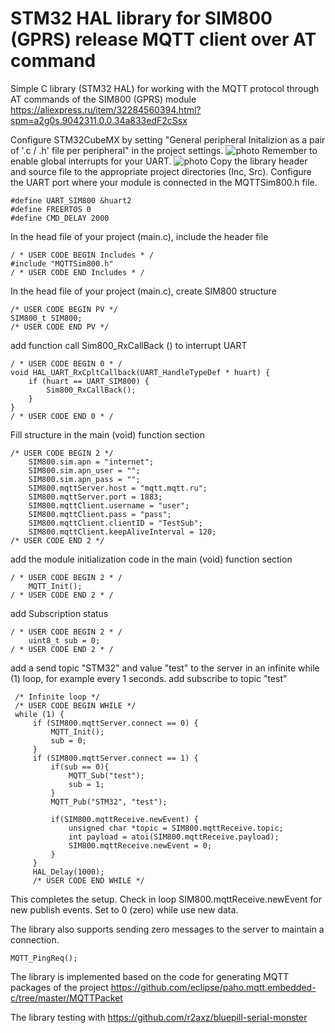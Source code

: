 # STM32 HAL library for SIM800 (GPRS) release MQTT client  over AT command

Simple C library (STM32 HAL) for working with the MQTT protocol through AT commands of the SIM800 (GPRS) module
https://aliexpress.ru/item/32284560394.html?spm=a2g0s.9042311.0.0.34a833edF2cSsx

Configure STM32CubeMX by setting "General peripheral Initalizion as a pair of '.c / .h' file per peripheral" in the project settings.
![photo](https://raw.githubusercontent.com/leech001/SIM800MQTT/master/img/ch_pair.png)
Remember to enable global interrupts for your UART.
![photo](https://raw.githubusercontent.com/leech001/SIM800MQTT/master/img/nvic.png)
Copy the library header and source file to the appropriate project directories (Inc, Src).
Configure the UART port where your module is connected in the MQTTSim800.h file.
```
#define UART_SIM800 &huart2
#define FREERTOS 0
#define CMD_DELAY 2000
```
In the head file of your project (main.c), include the header file
```
/ * USER CODE BEGIN Includes * /
#include "MQTTSim800.h"
/ * USER CODE END Includes * /
```
In the head file of your project (main.c), create SIM800 structure
```
/* USER CODE BEGIN PV */
SIM800_t SIM800;
/* USER CODE END PV */
```
add function call Sim800_RxCallBack () to interrupt UART
```
/ * USER CODE BEGIN 0 * /
void HAL_UART_RxCpltCallback(UART_HandleTypeDef * huart) {
    if (huart == UART_SIM800) {
        Sim800_RxCallBack();
    }
}
/ * USER CODE END 0 * /
```
Fill structure in the main (void) function section
```
/* USER CODE BEGIN 2 */
    SIM800.sim.apn = "internet";
    SIM800.sim.apn_user = "";
    SIM800.sim.apn_pass = "";
    SIM800.mqttServer.host = "mqtt.mqtt.ru";
    SIM800.mqttServer.port = 1883;
    SIM800.mqttClient.username = "user";
    SIM800.mqttClient.pass = "pass";
    SIM800.mqttClient.clientID = "TestSub";
    SIM800.mqttClient.keepAliveInterval = 120;
/* USER CODE END 2 */
```
add the module initialization code in the main (void) function section
```
/ * USER CODE BEGIN 2 * /
    MQTT_Init();
/ * USER CODE END 2 * /
```
add Subscription status
```
/ * USER CODE BEGIN 2 * /
    uint8_t sub = 0;
/ * USER CODE END 2 * /
```
add a send topic "STM32" and value "test" to the server in an infinite while (1) loop, for example every 1 seconds.
add subscribe to topic "test" 
```
 /* Infinite loop */
 /* USER CODE BEGIN WHILE */
 while (1) {
     if (SIM800.mqttServer.connect == 0) {
         MQTT_Init();
         sub = 0;
     }
     if (SIM800.mqttServer.connect == 1) {
         if(sub == 0){
             MQTT_Sub("test");
             sub = 1;
         }
         MQTT_Pub("STM32", "test");

         if(SIM800.mqttReceive.newEvent) {
             unsigned char *topic = SIM800.mqttReceive.topic;
             int payload = atoi(SIM800.mqttReceive.payload);
             SIM800.mqttReceive.newEvent = 0;
         }
     }
     HAL_Delay(1000);
     /* USER CODE END WHILE */
```
This completes the setup.
Check in loop SIM800.mqttReceive.newEvent for new publish events. Set to 0 (zero) while use new data.

The library also supports sending zero messages to the server to maintain a connection.
```
MQTT_PingReq();
```
The library is implemented based on the code for generating MQTT packages of the project https://github.com/eclipse/paho.mqtt.embedded-c/tree/master/MQTTPacket

The library testing with https://github.com/r2axz/bluepill-serial-monster